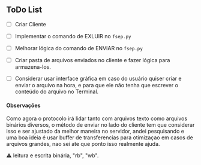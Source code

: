 ## ToDo List

- [ ] Criar Cliente

- [ ] Implementar o comando de EXLUIR no `fsep.py`

- [ ] Melhorar lógica do comando de ENVIAR no `fsep.py`

- [ ] Criar pasta de arquivos enviados no cliente e fazer lógica para armazena-los.

- [ ] Considerar usar interface gráfica em caso do usuário quiser criar e enviar o arquivo na hora, e para que ele não tenha que escrever o conteúdo do arquivo no Terminal.

#### Observações

Como agora o protocolo irá lidar tanto com arquivos texto como arquivos binários diversos, o método de enviar no lado do cliente tem que considerar isso e ser ajustado da melhor maneira no servidor, andei pesquisando e uma boa ideia é usar buffer de transferencias para otimizaçao em casos de arquivos grandes, nao sei ate que ponto isso realmente ajuda. 

⚠️ leitura e escrita binária, "rb", "wb". 